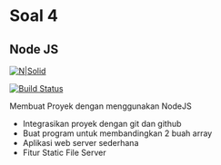 # Soal 4
## Node JS

[![N|Solid](https://cldup.com/dTxpPi9lDf.thumb.png)](https://nodesource.com/products/nsolid)

[![Build Status](https://travis-ci.org/joemccann/dillinger.svg?branch=master)](https://travis-ci.org/joemccann/dillinger)

Membuat Proyek dengan menggunakan NodeJS

- Integrasikan proyek dengan git dan github
- Buat program untuk membandingkan 2 buah array
- Aplikasi web server sederhana 
- Fitur Static File Server

